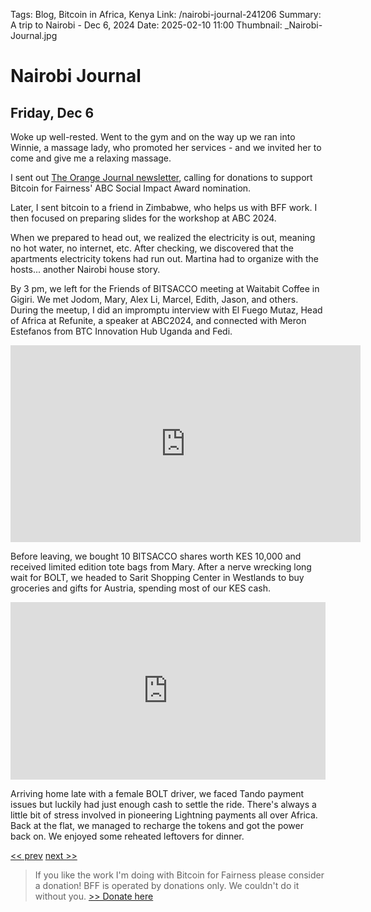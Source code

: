Tags: Blog, Bitcoin in Africa, Kenya
Link: /nairobi-journal-241206
Summary: A trip to Nairobi - Dec 6, 2024
Date: 2025-02-10 11:00
Thumbnail: _Nairobi-Journal.jpg

# Nairobi Journal

## Friday, Dec 6

Woke up well-rested. Went to the gym and on the way up we ran into Winnie, a massage lady, who promoted her services - and we invited her to come and give me a relaxing massage.

I sent out [The Orange Journal newsletter](https://anita.link/news), calling for donations to support Bitcoin for Fairness' ABC Social Impact Award nomination.

Later, I sent bitcoin to a friend in Zimbabwe, who helps us with BFF work. I then focused on preparing slides for the workshop at ABC 2024.

When we prepared to head out, we realized the electricity is out, meaning no hot water, no internet, etc. After checking, we discovered that the apartments electricity tokens had run out. Martina had to organize with the hosts... another Nairobi house story.

By 3 pm, we left for the Friends of BITSACCO meeting at Waitabit Coffee in Gigiri. We met Jodom, Mary, Alex Li, Marcel, Edith, Jason, and others. During the meetup, I did an impromptu interview with El Fuego Mutaz, Head of Africa at Refunite, a speaker at ABC2024, and connected with Meron Estefanos from BTC Innovation Hub Uganda and Fedi. 

<iframe width="560" height="315" src="https://www.youtube.com/embed/txdt3PdVMg0" title="YouTube video player" frameborder="0" allow="accelerometer; autoplay; clipboard-write; encrypted-media; gyroscope; picture-in-picture; web-share" allowfullscreen></iframe>

Before leaving, we bought 10 BITSACCO shares worth KES 10,000 and received limited edition tote bags from Mary. After a nerve wrecking long wait for BOLT, we headed to Sarit Shopping Center in Westlands to buy groceries and gifts for Austria, spending most of our KES cash.

<div style="padding:56.25% 0 0 0;position:relative;"><iframe src="https://player.vimeo.com/video/1036960928?badge=0&amp;autopause=0&amp;player_id=0&amp;app_id=58479" frameborder="0" allow="autoplay; fullscreen; picture-in-picture; clipboard-write; encrypted-media" style="position:absolute;top:0;left:0;width:100%;height:100%;" title="241206-7"></iframe></div><script src="https://player.vimeo.com/api/player.js"></script>

Arriving home late with a female BOLT driver, we faced Tando payment issues but luckily had just enough cash to settle the ride. There's always a little bit of stress involved in pioneering Lightning payments all over Africa. Back at the flat, we managed to recharge the tokens and got the power back on. We enjoyed some reheated leftovers for dinner.

[<< prev](/nairobi-journal-241205) [next >>](/nairobi-journal-241207)

> If you like the work I'm doing with Bitcoin for Fairness please consider a donation! BFF is operated by donations only. We couldn't do it without you. [>> Donate here](https://bffbtc.org/donate/)